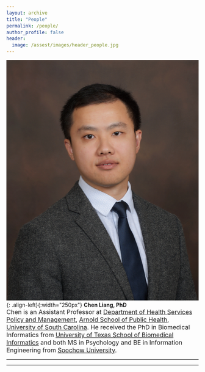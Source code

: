 ```yaml
---
layout: archive
title: "People"
permalink: /people/
author_profile: false
header:
  image: /assest/images/header_people.jpg
---
```


![image-left](/assets/images/avatar_ChenLiang.jpg){: .align-left}{:width="250px"}
**Chen Liang, PhD**<br/>
<span style="font-size:12pt"> Chen is an Assistant Professor at [Department of Health Services Policy and Management](https://www.sc.edu/study/colleges_schools/public_health/study/areas_of_study/health_services_policy_and_management/index.php), [Arnold School of Public Health](https://www.sc.edu/study/colleges_schools/public_health/index.php), [University of South Carolina](https://sc.edu). He received the PhD in Biomedical Informatics from [University of Texas School of Biomedical Informatics](https://sbmi.uth.edu) and both MS in Psychology and BE in Information Engineering from [Soochow University](http://eng.suda.edu.cn). </span>

---

---
